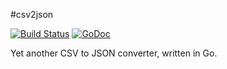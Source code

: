 #csv2json

[![Build Status](https://travis-ci.org/morcmarc/csv2json.svg)](https://travis-ci.org/morcmarc/csv2json) [![GoDoc](https://godoc.org/github.com/morcmarc/csv2json?status.svg)](https://godoc.org/github.com/morcmarc/csv2json)

Yet another CSV to JSON converter, written in Go.